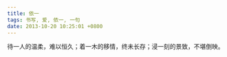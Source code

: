 ```yaml
---
title: 依一
tags: 书写, 爱, 依一, 一句
date: 2013-10-20 10:25:01 +0800
---
```



待一人的温柔，难以恒久；着一木的移情，终未长存；浸一刻的景致，不堪倒映。

